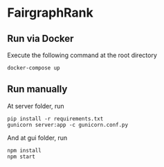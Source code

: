 # FairgraphRank

## Run via Docker

Execute the following command at the root directory

```
docker-compose up
```

## Run manually

At server folder, run

```
pip install -r requirements.txt
gunicorn server:app -c gunicorn.conf.py
```

And at gui folder, run

```
npm install
npm start
```
